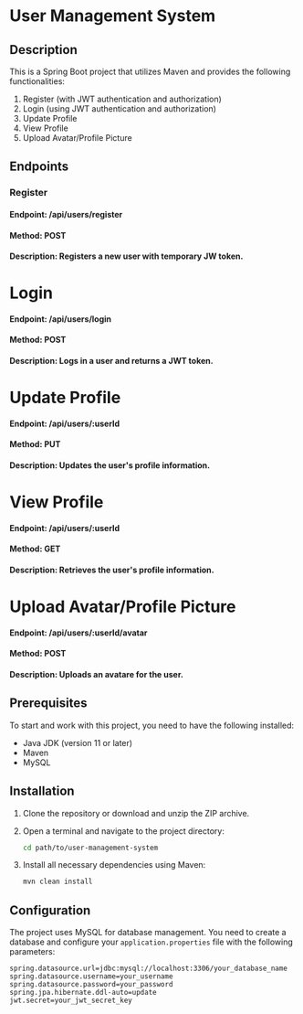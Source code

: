 # User Management System

## Description
This is a Spring Boot project that utilizes Maven and provides the following functionalities:
1. Register (with JWT authentication and authorization)
2. Login (using JWT authentication and authorization)
3. Update Profile
4. View Profile
5. Upload Avatar/Profile Picture

## Endpoints
### Register
#### Endpoint: /api/users/register
#### Method: POST
#### Description: Registers a new user with temporary JW token.
# Login
#### Endpoint: /api/users/login
#### Method: POST
#### Description: Logs in a user and returns a JWT token.
# Update Profile
#### Endpoint: /api/users/:userId
#### Method: PUT
#### Description: Updates the user's profile information.
# View Profile
#### Endpoint: /api/users/:userId
#### Method: GET
#### Description: Retrieves the user's profile information.
# Upload Avatar/Profile Picture
#### Endpoint: /api/users/:userId/avatar
#### Method: POST
#### Description: Uploads an avatare for the user.

## Prerequisites
To start and work with this project, you need to have the following installed:
- Java JDK (version 11 or later)
- Maven
- MySQL

## Installation

1. Clone the repository or download and unzip the ZIP archive.
2. Open a terminal and navigate to the project directory:

    ```bash
    cd path/to/user-management-system
    ```

3. Install all necessary dependencies using Maven:

    ```bash
    mvn clean install
    ```

## Configuration
The project uses MySQL for database management. You need to create a database and configure your `application.properties` file with the following parameters:

```properties
spring.datasource.url=jdbc:mysql://localhost:3306/your_database_name
spring.datasource.username=your_username
spring.datasource.password=your_password
spring.jpa.hibernate.ddl-auto=update
jwt.secret=your_jwt_secret_key
```

